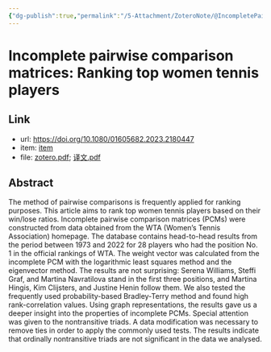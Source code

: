 ```yaml
---
{"dg-publish":true,"permalink":"/5-Attachment/ZoteroNote/@IncompletePairwise_2023_Temesi/","title":"Incomplete pairwise comparison matrices: Ranking top women tennis players"}
---
```


# Incomplete pairwise comparison matrices: Ranking top women tennis players
## Link
- url: https://doi.org/10.1080/01605682.2023.2180447
- item: [item](zotero://select/library/items/Z99S5YDU)
- file: [zotero.pdf](zotero://open-pdf/library/items/54BZPDLY); [译文.pdf](zotero://open-pdf/library/items/NRXX4CNZ)
## Abstract
The method of pairwise comparisons is frequently applied for ranking purposes. This article aims to rank top women tennis players based on their win/lose ratios. Incomplete pairwise comparison matrices (PCMs) were constructed from data obtained from the WTA (Women’s Tennis Association) homepage. The database contains head-to-head results from the period between 1973 and 2022 for 28 players who had the position No. 1 in the official rankings of WTA. The weight vector was calculated from the incomplete PCM with the logarithmic least squares method and the eigenvector method. The results are not surprising: Serena Williams, Steffi Graf, and Martina Navratilova stand in the first three positions, and Martina Hingis, Kim Clijsters, and Justine Henin follow them. We also tested the frequently used probability-based Bradley-Terry method and found high rank-correlation values. Using graph representations, the results gave us a deeper insight into the properties of incomplete PCMs. Special attention was given to the nontransitive triads. A data modification was necessary to remove ties in order to apply the commonly used tests. The results indicate that ordinally nontransitive triads are not significant in the data we analysed.